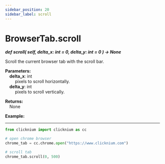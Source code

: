 ```yaml
---
sidebar_position: 20
sidebar_label: scroll
---
```

# BrowserTab.scroll

***def scroll(
        self,
        delta_x: int = 0,
        delta_y: int = 0
    ) -> None***  

Scroll the current browser tab with the scroll bar.

**Parameters:**  
    &emsp;**delta_x**: int   
        &emsp;&emsp; pixels to scroll horizontally.  
    &emsp;**delta_y**: int   
        &emsp;&emsp; pixels to scroll vertically. 

**Returns:**  
    &emsp;None

**Example:**
***
```python
from clicknium import clicknium as cc

# open chrome browser
chrome_tab = cc.chrome.open("https://www.clicknium.com")

# scroll tab
chrome_tab.scroll(0, 500)
```